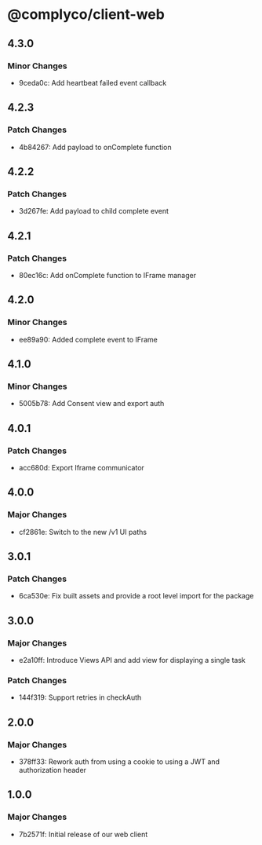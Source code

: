 # @complyco/client-web

## 4.3.0

### Minor Changes

- 9ceda0c: Add heartbeat failed event callback

## 4.2.3

### Patch Changes

- 4b84267: Add payload to onComplete function

## 4.2.2

### Patch Changes

- 3d267fe: Add payload to child complete event

## 4.2.1

### Patch Changes

- 80ec16c: Add onComplete function to IFrame manager

## 4.2.0

### Minor Changes

- ee89a90: Added complete event to IFrame

## 4.1.0

### Minor Changes

- 5005b78: Add Consent view and export auth

## 4.0.1

### Patch Changes

- acc680d: Export Iframe communicator

## 4.0.0

### Major Changes

- cf2861e: Switch to the new /v1 UI paths

## 3.0.1

### Patch Changes

- 6ca530e: Fix built assets and provide a root level import for the package

## 3.0.0

### Major Changes

- e2a10ff: Introduce Views API and add view for displaying a single task

### Patch Changes

- 144f319: Support retries in checkAuth

## 2.0.0

### Major Changes

- 378ff33: Rework auth from using a cookie to using a JWT and authorization header

## 1.0.0

### Major Changes

- 7b2571f: Initial release of our web client
